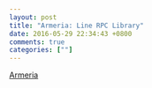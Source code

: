```yaml
---
layout: post
title: "Armeria: Line RPC Library"
date: 2016-05-29 22:34:43 +0800
comments: true
categories: [""]
---
```


<!-- more -->

[Armeria]

[Armeria]:https://speakerdeck.com/trustin/armeria-lines-next-generation-rpc-layer
